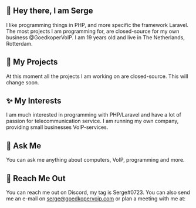 ## 👋 Hey there, I am Serge
I like programming things in PHP, and more specific the framework Laravel. The most projects I am programming for, are closed-source for my own business @GoedkoperVoIP. I am 19 years old and live in The Netherlands, Rotterdam.

## 🚀 My Projects
At this moment all the projects I am working on are closed-source. This will change soon.

## ✨ My Interests
I am much interested in programming with PHP/Laravel and have a lot of passion for telecommunication service. I am running my own company, providing small businesses VoIP-services.

## 🫡 Ask Me
You can ask me anything about computers, VoIP, programming and more. 

## 🙌 Reach Me Out
You can reach me out on Discord, my tag is Serge#0723. You can also send me an e-mail on serge@goedkopervoip.com or plan a meeting with me at: 

